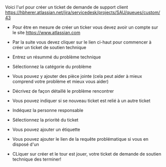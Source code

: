 Voici l'url pour créer un ticket de demande de support client
https://hbherer.atlassian.net/jira/servicedesk/projects/SAU/queues/custom/43

- Pour être en mesure de créer un ticker vous devez avoir un compte sur le site https://www.atlassian.com

- Par la suite vous devez cliquer sur le lien ci-haut pour commencer à créer un ticket de soutien technique

- Entrez un résummé du problème technique

- Sélectionnez la catégorie du problème

- Vous pouvez y ajouter des pièce jointe (cela peut aider à mieux comprend votre problème et mieux vous aider)

- Décrivez de façon détaillé le problème rencontrer

- Vous pouvez indiquer si se nouveau ticket est relié à un autre ticket

- Indéquez la personne responsable

- Sélectionnez la priorité du ticket

- Vous pouvez ajouter un étiquette

- Vous pouvez ajouter le lien de la requête problématique si vous en disposé d'un

- CLiquer sur créer et le tour est jouer, votre ticket de demande de soutien technique des terminer!